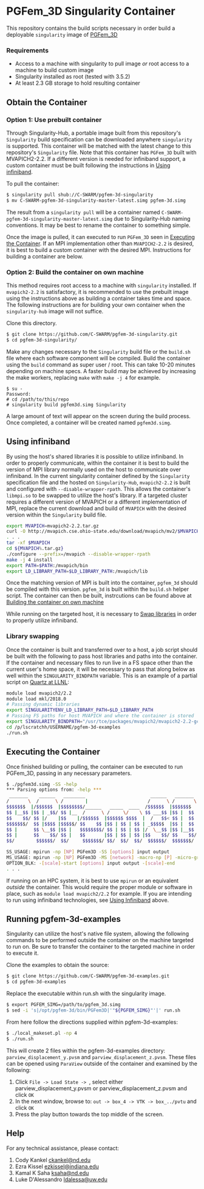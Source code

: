 
# PGFem_3D Singularity Container

This repository contains the build scripts necessary in order build a deployable `singularity` image of [PGFem_3D](https://github.com/C-SWARM/pgfem-3d)

### Requirements
  - Access to a machine with singularity to pull image _or_ root access to a machine to build custom image
  - Singularity installed as root (tested with 3.5.2)
  - At least 2.3 GB storage to hold resulting container

## Obtain the Container

### Option 1: Use prebuilt container
Through Singularity-Hub, a portable image built from this repository's `Singularity` build specification can be downloaded
anywhere `singularity` is supported. This container will be matched with the latest change to this repository's
`Singularity` file. Note that this container has `PGFem_3D` built with MVAPICH2-2.2. If a different version is needed 
for infiniband support, a custom container must be built following the instructions in [Using infiniband](#using-infiniband).

To pull the container:
```bash
$ singularity pull shub://C-SWARM/pgfem-3d-singularity
$ mv C-SWARM-pgfem-3d-singularity-master-latest.simg pgfem-3d.simg
```
The result from a `singularity pull` will be a container named `C-SWARM-pgfem-3d-singularity-master-latest.simg` due to
Singularity-Hub naming conventions. It may be best to rename the container to something simple. 

Once the image is pulled, it can executed to run `PGFem_3D` seen in [Executing the Container](#executing-the-container). 
If an MPI implementation other than `MVAPICH2-2.2` is desired, it is best to build a custom container with the desired MPI. Instructions for building a container are below.


### Option 2: Build the container on own machine
This method requires root access to a machine with `singularity` installed. If `mvapich2-2.2` is satisfactory, it is recommended to 
use the prebuilt image using the instructions above as building a container takes time and space. The following instructions are for
building your own container when the `singularity-hub` image will not suffice.

Clone this directory.
```bash 
$ git clone https://github.com/C-SWARM/pgfem-3d-singularity.git
$ cd pgfem-3d-singularity/
```
Make any changes necessary to the `Singularity` build file or the `build.sh` file where each software component will be compiled. 
Build the container using the `build` command as super user / root. This can take 10-20 minutes depending on machine specs.
A faster build may be achieved by increasing the make workers, replacing `make` with `make -j 4` for example.
```console
$ su -
Password:
# cd /path/to/this/repo
# singularity build pgfem3d.simg Singularity
```

A large amount of text will appear on the screen during the build process. Once completed, a container will be created
named `pgfem3d.simg`.

## Using infiniband

By using the host's shared libraries it is possible to utilize infiniband. In order to properly communicate, within
the container it is best to build the version of MPI library normally used on the host to communicate over infiniband.
In the current singularity container defined by the `Singularity` specification file and the hosted on
`Singularity-Hub`, `mvapich2-2.2` is built and configured with `--disable-wrapper-rpath`. This allows the container's
`libmpi.so` to be swapped to utilize the host's library. If a targeted cluster requires a different version of MVAPICH 
or a different implementation of MPI, replace the current download and build of `MVAPICH` 
with the desired version within the `Singularity` build file. 
```bash
export MVAPICH=mvapich2-2.2.tar.gz
curl -O http://mvapich.cse.ohio-state.edu/download/mvapich/mv2/$MVAPICH
. . .
tar -xf $MVAPICH
cd ${MVAPICH%.tar.gz}
./configure --prefix=/mvapich --disable-wrapper-rpath
make -j 4 install
export PATH=$PATH:/mvapich/bin
export LD_LIBRARY_PATH=$LD_LIBRARY_PATH:/mvapich/lib
```
Once the matching version of MPI is built into the container, `pgfem_3d` should be compiled with this version. `pgfem_3d` is 
built within the `build.sh` helper script. The container can then be built, instrcutions can be found above at [Building the container on own machine](#option-2:-build-the-container-on-own-machine) 

While running on the targeted host, it is necessary to [Swap libraries](#library-swapping) in order to properly utilize infiniband.

### Library swapping

Once the container is built and transferred over to a host, a job script should be built with the following to pass host
libraries and paths into the container. If the container and necessary files to run live in a FS space other than the
current user's home space, it will be necessary to pass that along below as well within the `SINGULARITY_BINDPATH` variable.
This is an example of a partial script on [Quartz at LLNL](https://hpc.llnl.gov/hardware/platforms/Quartz):
```bash
module load mvapich2/2.2
module load mkl/2018.0
# Passing dynamic libraries
export SINGULARITYENV_LD_LIBRARY_PATH=$LD_LIBRARY_PATH
# Passing FS paths for host MVAPICH and where the container is stored
export SINGULARITY_BINDPATH="/usr/tce/packages/mvapich2/mvapich2-2.2-gcc-7.1.0/lib,/p/lscratchh/USERNAME"
cd /p/lscratchh/USERNAME/pgfem-3d-examples
./run.sh
```

## Executing the Container
Once finished building or pulling, the container can be executed to run PGFem_3D, passing in any necessary parameters.
```bash
$ ./pgfem3d.simg -SS -help
*** Parsing options from: -help ***
 _______    ______   ________                        ______   _______  
/       \  /      \ /        |                      /      \ /       \ 
$$$$$$$  |/$$$$$$  |$$$$$$$$/______   _____  ____  /$$$$$$  |$$$$$$$  |
$$ |__$$ |$$ | _$$/ $$ |__  /      \ /     \/    \ $$ ___$$ |$$ |  $$ |
$$    $$/ $$ |/    |$$    |/$$$$$$  |$$$$$$ $$$$  |  /   $$< $$ |  $$ |
$$$$$$$/  $$ |$$$$ |$$$$$/ $$    $$ |$$ | $$ | $$ | _$$$$$  |$$ |  $$ |
$$ |      $$ \__$$ |$$ |   $$$$$$$$/ $$ | $$ | $$ |/  \__$$ |$$ |__$$ |
$$ |      $$    $$/ $$ |   $$       |$$ | $$ | $$ |$$    $$/ $$    $$/ 
$$/        $$$$$$/  $$/     $$$$$$$/ $$/  $$/  $$/  $$$$$$/  $$$$$$$/  

SS_USAGE: mpirun -np [NP] PGFem3D -SS [options] input output
MS_USAGE: mpirun -np [NP] PGFem3D -MS [network] -macro-np [P] -micro-group-size [S] [macro OPTION_BLK] [micro OPTION_BLK]
OPTION_BLK: -[scale]-start [options] input output -[scale]-end
. . .
```

If running on an HPC system, it is best to use `mpirun` or an equivalent _outside_ the container. This would require 
the proper module or software in place, such as `module load mvapich2/2.2` for example. If you are intending to 
run using infiniband technologies, see [Using Infiniband](#using-infiniband) above.


## Running pgfem-3d-examples

Singularity can utilize the host's native file system, allowing the following commands to be performed outside
the container on the machine targeted to run on. Be sure to transfer the container to the targeted machine in order 
to execute it.

Clone the examples to obtain the source:
```bash
$ git clone https://github.com/C-SWARM/pgfem-3d-examples.git
$ cd pgfem-3d-examples
```
Replace the executable within run.sh with the singularity image.
```bash
$ export PGFEM_SIMG=/path/to/pgfem_3d.simg
$ sed -i 's|/opt/pgfem-3d/bin/PGFem3D|'"${PGFEM_SIMG}"'|' run.sh
```
From here follow the directions supplied within pgfem-3d-examples:
```bash
$ ./local_makeset.pl -np 4
$ ./run.sh
```
This will create 2 files within the pgfem-3d-examples directory: `parview_displacement_y.pvsm` and `parview_displacement_z.pvsm`. 
These files can be opened using `ParaView` outside of the container and examined by the following:

1. Click `File -> Load State -> `, select either parview_displacement_y.pvsm or parview_displacement_z.pvsm and click `OK`
2. In the next window, browse to: `out -> box_4 -> VTK -> box_../pvtu` and click `OK`
3. Press the play button towards the top middle of the screen.

## Help
For any technical assistance, please contact:

1.  Cody Kankel [ckankel@nd.edu](mailto:ckankel@nd.edu)
2.  Ezra Kissel [ezkissel@indiana.edu](mailto:ezkissel@indiana.edu)
3.  Kamal K Saha [ksaha@nd.edu](mailto:ksaha@nd.edu)
4.  Luke D'Alessandro [ldalessa@uw.edu](mailto:ldalessa@uw.edu)

